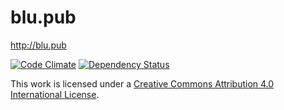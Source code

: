 # blu.pub
http://blu.pub

[![Code Climate](https://codeclimate.com/github/bakemecookies/blu.pub/badges/gpa.svg)](https://codeclimate.com/github/bakemecookies/blu.pub)
[![Dependency Status](https://gemnasium.com/bakemecookies/blu.pub.svg)](https://gemnasium.com/bakemecookies/blu.pub)

This work is licensed under a [Creative Commons Attribution 4.0 International License](http://creativecommons.org/licenses/by/4.0/).

